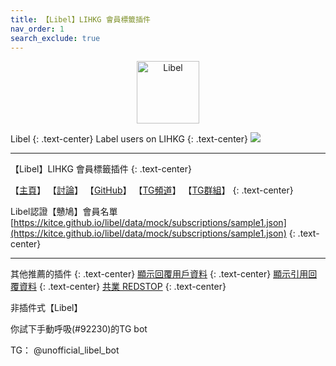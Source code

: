 ```yaml
---
title: 【Libel】LIHKG 會員標籤插件
nav_order: 1
search_exclude: true
---
```


<p align="center">
  <img src="https://kitce.github.io/libel/assets/logos/libel.png" alt="Libel" width="100"/>
</p>
  
Libel
{: .text-center}
Label users on LIHKG
{: .text-center}
![](https://kitce.github.io/libel/assets/demo.gif)

---

【Libel】LIHKG 會員標籤插件
{: .text-center}
  
 【[主頁](https://kitce.github.io/libel/)】 【[討論](https://lih.kg/2841778)】 【[GitHub](https://github.com/kitce/libel)】 【[TG頻道](https://t.me/LibelOfficialChannel)】 【[TG群組](https://t.me/LibelOfficialGroup)】
 {: .text-center}
  
 Libel認證【戇鳩】會員名單 [https://kitce.github.io/libel/data/mock/subscriptions/sample1.json](https://kitce.github.io/libel/data/mock/subscriptions/sample1.json)
  {: .text-center}

---

其他推薦的插件
{: .text-center}
[顯示回覆用戶資料](https://lihkg.com/thread/1268574/page/1)
{: .text-center}
[顯示引用回覆資料](https://lihkg.com/thread/2377639/page/1)
{: .text-center}
[共業 REDSTOP](https://redstop.info/download)
{: .text-center}

非插件式【Libel】

你試下手動呼吸(#92230)的TG bot

TG： @unofficial_libel_bot
